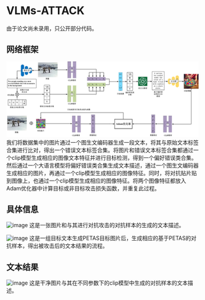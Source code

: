 # VLMs-ATTACK
由于论文尚未录用，只公开部分代码。
<br>

## 网络框架
![image](https://github.com/chenxiaoyupetter/VLMs-ATTACK/blob/main/png/png2.png)
我们将数据集中的图片通过一个图生文编码器生成一段文本，将其与原始文本标签合集进行比对，得出一个错误文本标签合集。将图片和错误文本标签合集都通过一个clip模型生成相应的图像文本特征并进行目标检测，得到一个偏好错误类合集。然后通过一个大语言模型将偏好错误类合集生成文本描述，通过一个图生文编码器生成相应的图片，再通过一个clip模型生成相应的图像特征。同时，将对抗贴片贴到图像上，也通过一个clip模型生成相应的图像特征。将两个图像特征都放入Adam优化器中计算目标或非目标攻击损失函数，并重复此过程。
<br>

## 具体信息
![image](https://github.com/chenxiaoyupetter/VLMs-ATTACK/blob/main/png/png1.png)
这是一张图片和与其进行对抗攻击的对抗样本的生成的文本描述。
<br>

![image](https://github.com/chenxiaoyupetter/VLMs-ATTACK/blob/main/png/png1.png)
这是一组目标文本生成PETAS目标图片后，生成相应的基于PETAS的对抗样本，得出被攻击后的文本结果的流程。
<br>

## 文本结果
![image](https://github.com/chenxiaoyupetter/VLMs-ATTACK/blob/main/png/png1.png)
这是干净图片与其在不同参数下的clip模型中生成的对抗样本的文本描述。


